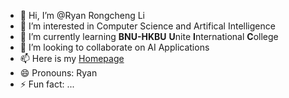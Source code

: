 - 👋 Hi, I’m @Ryan Rongcheng Li
- 👀 I’m interested in Computer Science and Artifical Intelligence
- 🌱 I’m currently learning **BNU-HKBU** **U**nite **I**nternational **C**ollege
- 💞️ I’m looking to collaborate on AI Applications
- 📫 Here is my [Homepage](http://ryanhomepage.voin.ink/)
- 😄 Pronouns: Ryan
- ⚡ Fun fact: ...

<!---
Ryanrc03/Ryanrc03 is a ✨ special ✨ repository because its `README.md` (this file) appears on your GitHub profile.
You can click the Preview link to take a look at your changes.
--->
